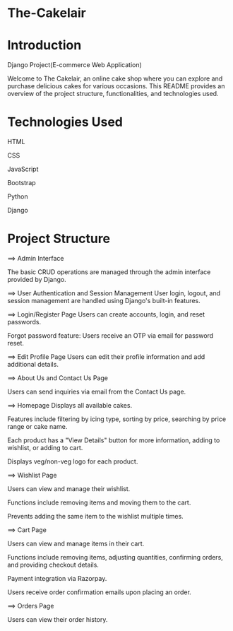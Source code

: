# The-Cakelair

# Introduction
Django Project(E-commerce Web Application)

Welcome to The Cakelair, an online cake shop where you can explore and purchase delicious cakes for various occasions. This README provides an overview of the project structure, functionalities, and technologies used.

# Technologies Used
HTML

CSS

JavaScript

Bootstrap

Python

Django

# Project Structure
==> Admin Interface

The basic CRUD operations are managed through the admin interface provided by Django. 


==> User Authentication and Session Management
User login, logout, and session management are handled using Django's built-in features.


==> Login/Register Page
Users can create accounts, login, and reset passwords.

Forgot password feature: Users receive an OTP via email for password reset.


==> Edit Profile Page
Users can edit their profile information and add additional details.


==> About Us and Contact Us Page

Users can send inquiries via email from the Contact Us page.


==> Homepage
Displays all available cakes.

Features include filtering by icing type, sorting by price, searching by price range or cake name.

Each product has a "View Details" button for more information, adding to wishlist, or adding to cart.

Displays veg/non-veg logo for each product.


==> Wishlist Page

Users can view and manage their wishlist.

Functions include removing items and moving them to the cart.

Prevents adding the same item to the wishlist multiple times.


==> Cart Page

Users can view and manage items in their cart.

Functions include removing items, adjusting quantities, confirming orders, and providing checkout details.

Payment integration via Razorpay.

Users receive order confirmation emails upon placing an order.


==> Orders Page

Users can view their order history.
